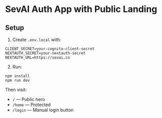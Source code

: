 
# SevAI Auth App with Public Landing

## Setup

1. Create `.env.local` with:

```
CLIENT_SECRET=your-cognito-client-secret
NEXTAUTH_SECRET=your-nextauth-secret
NEXTAUTH_URL=https://sevai.co
```

2. Run:

```
npm install
npm run dev
```

Then visit:

- `/` — Public hero
- `/home` — Protected
- `/login` — Manual login button
